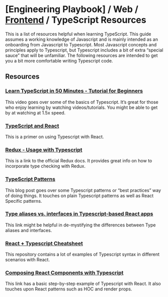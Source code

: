 # [Engineering Playbook] / Web / [Frontend](../README.md) / TypeScript Resources

This is a list of resources helpful when learning TypeScript. This
guide assumes a working knowledge of Javascript and is mainly intended
as an onboarding from Javascript to Typescript. Most Javascript
concepts and principles apply to Typescript, but Typescript includes a
bit of extra “special sauce” that will be unfamiliar. The following
resources are intended to get you a bit more comfortable writing
Typescript code.

## Resources

### [Learn TypeScript in 50 Minutes - Tutorial for Beginners](https://www.youtube.com/watch?v=WBPrJSw7yQA)

This video goes over some of the basics of Typescript. It’s great for
those who enjoy learning by watching videos/tutorials. You might be
able to get by at watching at 1.5x speed.

### [TypeScript and React](https://fettblog.eu/typescript-react/)

This is a primer on using Typescript with React.

### [Redux - Usage with Typescript](https://redux.js.org/recipes/usage-with-typescript)

This is a link to the official Redux docs. It provides great info on
how to incorporate type checking with Redux.

### [TypeScript Patterns](https://medium.com/@martin_hotell/10-typescript-pro-tips-patterns-with-or-without-react-5799488d6680)

This blog post goes over some Typescript patterns or “best practices”
way of doing things. It touches on plain Typescript patterns as well
as React Specific patterns.

### [Type aliases vs. interfaces in Typescript-based React apps](https://medium.com/@koss_lebedev/type-aliases-vs-interfaces-in-typescript-based-react-apps-e77c9a1d5fd0)

This link might be helpful in de-mystifying the differences between
Type aliases and interfaces.

### [React + Typescript Cheatsheet](https://github.com/typescript-cheatsheets/react-typescript-cheatsheet)

This repository contains a lot of examples of Typescript syntax in
different scenarios with React.

### [Composing React Components with Typescript](https://www.pluralsight.com/guides/composing-react-components-with-typescript)

This link has a basic step-by-step example of Typescript with React.
It also touches upon React patterns such as HOC and render props.
